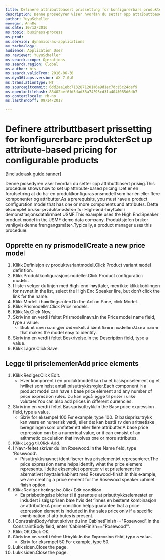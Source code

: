 ```yaml
--- 
title: Definere attributtbasert prissetting for konfigurerbare produkter
description: Denne prosedyren viser hvordan du setter opp attributtbasert prising.
author: YuyuScheller
manager: AnnBe
ms.date: 10/12/2016
ms.topic: business-process
ms.prod: 
ms.service: dynamics-ax-applications
ms.technology: 
audience: Application User
ms.reviewer: YuyuScheller
ms.search.scope: Operations
ms.search.region: Global
ms.author: bis
ms.search.validFrom: 2016-06-30
ms.dyn365.ops.version: AX 7.0.0
ms.translationtype: HT
ms.sourcegitcommit: 6dd2aa1ebc713287120106a9d1ec7dc15c24def9
ms.openlocfilehash: 88402bef6fd5dad38a74795cd31a4046085d6db7
ms.contentlocale: nb-no
ms.lasthandoff: 09/14/2017

---
```

# <a name="set-up-attribute-based-pricing-for-configurable-products"></a><span data-ttu-id="316ef-103">Definere attributtbasert prissetting for konfigurerbare produkter</span><span class="sxs-lookup"><span data-stu-id="316ef-103">Set up attribute-based pricing for configurable products</span></span>

[!include[task guide banner](../../includes/task-guide-banner.md)]

<span data-ttu-id="316ef-104">Denne prosedyren viser hvordan du setter opp attributtbasert prising.</span><span class="sxs-lookup"><span data-stu-id="316ef-104">This procedure shows how to set up attribute-based pricing.</span></span> <span data-ttu-id="316ef-105">Det er en forutsetning at du har en produktkonfigurasjonsmodell som har én eller flere komponenter og attributter.</span><span class="sxs-lookup"><span data-stu-id="316ef-105">As a prerequisite, you must have a product configuration model that has one or more components and attributes.</span></span> <span data-ttu-id="316ef-106">Dette eksemplet bruker produktmodellen for High-end-høyttaler i demonstrasjonsdatafirmaet USMF.</span><span class="sxs-lookup"><span data-stu-id="316ef-106">This example uses the High End Speaker product model in the USMF demo data company.</span></span> <span data-ttu-id="316ef-107">Produktsjefen bruker vanligvis denne fremgangsmåten.</span><span class="sxs-lookup"><span data-stu-id="316ef-107">Typically, a product manager uses this procedure.</span></span>


## <a name="create-a-new-price-model"></a><span data-ttu-id="316ef-108">Opprette en ny prismodell</span><span class="sxs-lookup"><span data-stu-id="316ef-108">Create a new price model</span></span>
1. <span data-ttu-id="316ef-109">Klikk Definisjon av produktvariantmodell.</span><span class="sxs-lookup"><span data-stu-id="316ef-109">Click Product variant model definition.</span></span>
2. <span data-ttu-id="316ef-110">Klikk Produktkonfigurasjonsmodeller.</span><span class="sxs-lookup"><span data-stu-id="316ef-110">Click Product configuration models.</span></span>
3. <span data-ttu-id="316ef-111">I listen velger du linjen med High-end-høyttaler, men ikke klikk koblingen for navnet.</span><span class="sxs-lookup"><span data-stu-id="316ef-111">In the list, select the High End Speaker line, but don’t click the link for the name.</span></span>
4. <span data-ttu-id="316ef-112">Klikk Modell i handlingsruten.</span><span class="sxs-lookup"><span data-stu-id="316ef-112">On the Action Pane, click Model.</span></span>
5. <span data-ttu-id="316ef-113">Klikk Prismodeller.</span><span class="sxs-lookup"><span data-stu-id="316ef-113">Click Price models.</span></span>
6. <span data-ttu-id="316ef-114">Klikk Ny.</span><span class="sxs-lookup"><span data-stu-id="316ef-114">Click New.</span></span>
7. <span data-ttu-id="316ef-115">Skriv inn en verdi i feltet Prismodellnavn.</span><span class="sxs-lookup"><span data-stu-id="316ef-115">In the Price model name field, type a value.</span></span>
    * <span data-ttu-id="316ef-116">Bruk et navn som gjør det enkelt å identifisere modellen.</span><span class="sxs-lookup"><span data-stu-id="316ef-116">Use a name that makes the model easy to identify.</span></span>  
8. <span data-ttu-id="316ef-117">Skriv inn en verdi i feltet Beskrivelse.</span><span class="sxs-lookup"><span data-stu-id="316ef-117">In the Description field, type a value.</span></span>
9. <span data-ttu-id="316ef-118">Klikk Lagre.</span><span class="sxs-lookup"><span data-stu-id="316ef-118">Click Save.</span></span>

## <a name="add-price-elements"></a><span data-ttu-id="316ef-119">Legge til priselementer</span><span class="sxs-lookup"><span data-stu-id="316ef-119">Add price elements</span></span>
1. <span data-ttu-id="316ef-120">Klikk Rediger.</span><span class="sxs-lookup"><span data-stu-id="316ef-120">Click Edit.</span></span>
    * <span data-ttu-id="316ef-121">Hver komponent i en produktmodell kan ha et basispriselement og et hvilket som helst antall prisuttrykksregler.</span><span class="sxs-lookup"><span data-stu-id="316ef-121">Each component in a product model can have a base price element and any number of price expression rules.</span></span> <span data-ttu-id="316ef-122">Du kan også legge til priser i ulike valutaer.</span><span class="sxs-lookup"><span data-stu-id="316ef-122">You can also add prices in different currencies.</span></span>  
2. <span data-ttu-id="316ef-123">Skriv inn en verdi i feltet Basisprisuttrykk.</span><span class="sxs-lookup"><span data-stu-id="316ef-123">In the Base price expression field, type a value.</span></span>
    * <span data-ttu-id="316ef-124">Skriv for eksempel 100.</span><span class="sxs-lookup"><span data-stu-id="316ef-124">For example, type 100.</span></span>   <span data-ttu-id="316ef-125">Et basisprisuttrykk kan være en numerisk verdi, eller det kan bestå av den aritmetiske beregningen som omfatter ett eller flere attributter.</span><span class="sxs-lookup"><span data-stu-id="316ef-125">A base price expression can be a numerical value, or it can consist of an arithmetic calculation that involves one or more attributes.</span></span>  
3. <span data-ttu-id="316ef-126">Klikk Legg til.</span><span class="sxs-lookup"><span data-stu-id="316ef-126">Click Add.</span></span>
4. <span data-ttu-id="316ef-127">I Navn-feltet skriver du inn Rosewood.</span><span class="sxs-lookup"><span data-stu-id="316ef-127">In the Name field, type ‘Rosewood’.</span></span>
    * <span data-ttu-id="316ef-128">Prisuttrykksnavnet identifiserer hva priselementet representerer.</span><span class="sxs-lookup"><span data-stu-id="316ef-128">The price expression name helps identify what the price element represents.</span></span> <span data-ttu-id="316ef-129">I dette eksemplet oppretter vi et priselement for alternativet høyttalerkabinett med Rosewood-finish.</span><span class="sxs-lookup"><span data-stu-id="316ef-129">In this example, we are creating a price element for the Rosewood speaker cabinet finish option.</span></span>  
5. <span data-ttu-id="316ef-130">Klikk Rediger betingelse.</span><span class="sxs-lookup"><span data-stu-id="316ef-130">Click Edit condition.</span></span>
    * <span data-ttu-id="316ef-131">En prisbetingelse bidrar til å garantere at prisuttrykkselementet er inkludert i salgsprisen bare hvis det finnes en bestemt kombinasjon av attributter.</span><span class="sxs-lookup"><span data-stu-id="316ef-131">A price condition helps guarantee that a price expression element is included in the sales price only if a specific combination of attributes is present.</span></span>  
6. <span data-ttu-id="316ef-132">I ConstraintBody-feltet skriver du inn CabinetFinish=="Rosewood".</span><span class="sxs-lookup"><span data-stu-id="316ef-132">In the ConstraintBody field, enter 'CabinetFinish=="Rosewood"'.</span></span>
7. <span data-ttu-id="316ef-133">Klikk OK.</span><span class="sxs-lookup"><span data-stu-id="316ef-133">Click OK.</span></span>
8. <span data-ttu-id="316ef-134">Skriv inn en verdi i feltet Uttrykk.</span><span class="sxs-lookup"><span data-stu-id="316ef-134">In the Expression field, type a value.</span></span>
    * <span data-ttu-id="316ef-135">Skriv for eksempel 50.</span><span class="sxs-lookup"><span data-stu-id="316ef-135">For example, type 50.</span></span>  
9. <span data-ttu-id="316ef-136">Lukk siden.</span><span class="sxs-lookup"><span data-stu-id="316ef-136">Close the page.</span></span>
10. <span data-ttu-id="316ef-137">Lukk siden.</span><span class="sxs-lookup"><span data-stu-id="316ef-137">Close the page.</span></span>


